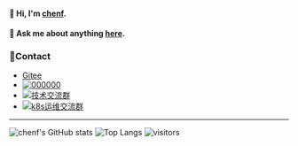 #### 🌈 Hi, I'm [chenf](https://chenfyu.com/).

#### 💬 Ask me about anything [here](https://github.com/cnchef/chef/issues).

### 🌴Contact

- [Gitee](https://gitee.com/chenfyu)
- [![000000](https://pub.idqqimg.com/qconn/wpa/button/button_111.gif)](http://wpa.qq.com/msgrd?v=3&uin=000000&site=qq&menu=yes)
- [![技术交流群](https://pub.idqqimg.com/wpa/images/group.png)](https://jq.qq.com/?_wv=1027&k=WpwjYRwE)
- [![k8s运维交流群](https://pub.idqqimg.com/wpa/images/group.png)](https://jq.qq.com/?_wv=1027&k=7SxpgzTx)


***
![chenf's GitHub stats](https://github-readme-stats.vercel.app/api?username=cnchef&show_icons=true&theme=tokyonight)
![Top Langs](https://github-readme-stats.vercel.app/api/top-langs/?username=cnchef&layout=compact)
![visitors](https://visitor-badge.laobi.icu/badge?page_id=cnchef)
